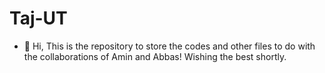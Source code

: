 # Taj-UT
- 👋 Hi, This is the repository to store the codes and other files to do with the collaborations of Amin and Abbas! Wishing the best shortly.
